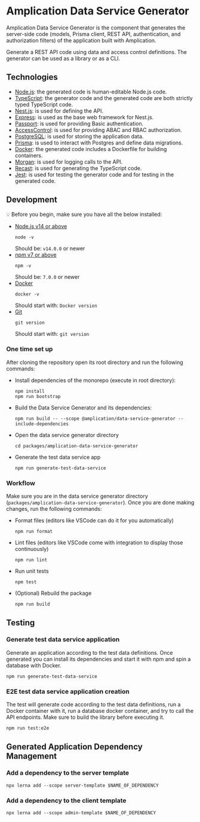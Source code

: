 # Amplication Data Service Generator 

Amplication Data Service Generator is the component that generates the server-side code (models, Prisma client, REST API, authentication, and authorization filters) of the application built with Amplication.

Generate a REST API code using data and access control definitions.
The generator can be used as a library or as a CLI.

## Technologies

- [Node.js](https://nodejs.org/): the generated code is human-editable Node.js code.
- [TypeScript](https://www.typescriptlang.org/): the generator code and the generated code are both strictly typed TypeScript code.
- [Nest.js](https://nestjs.com/): is used for defining the API.
- [Express](https://expressjs.com/): is used as the base web framework for Nest.js.
- [Passport](http://www.passportjs.org/): is used for providing Basic authentication.
- [AccessControl](https://github.com/onury/accesscontrol): is used for providing ABAC and RBAC authorization.
- [PostgreSQL](https://www.postgresql.org/): is used for storing the application data.
- [Prisma](https://www.prisma.io/): is used to interact with Postgres and define data migrations.
- [Docker](https://www.docker.com/): the generated code includes a Dockerfile for building containers.
- [Morgan](https://github.com/expressjs/morgan): is used for logging calls to the API.
- [Recast](https://github.com/benjamn/recast): is used for generating the TypeScript code.
- [Jest](https://jestjs.io/): is used for testing the generator code and for testing in the generated code.

## Development

:bulb: Before you begin, make sure you have all the below installed:

- [Node.js v14 or above](https://nodejs.org/en/download/)
  ```
  node -v
  ```
  Should be: `v14.0.0` or newer
- [npm v7 or above](https://github.blog/2020-10-13-presenting-v7-0-0-of-the-npm-cli/)
  ```
  npm -v
  ```
  Should be: `7.0.0` or newer
- [Docker](https://docs.docker.com/desktop/)
  ```
  docker -v
  ```
  Should start with: `Docker version`
- [Git](https://git-scm.com/book/en/v2/Getting-Started-Installing-Git/)
  ```
  git version
  ```
  Should start with: `git version`

### One time set up

After cloning the repository open its root directory and run the following commands:

- Install dependencies of the monorepo (execute in root directory):
  ```
  npm install
  npm run bootstrap
  ```
- Build the Data Service Generator and its dependencies:
  ```
  npm run build -- --scope @amplication/data-service-generator --include-dependencies
  ```
- Open the data service generator directory
  ```
  cd packages/amplication-data-service-generator
  ```
- Generate the test data service app
  ```
  npm run generate-test-data-service
  ```

### Workflow

Make sure you are in the data service generator directory (`packages/amplication-data-service-generator`).
Once you are done making changes, run the following commands:

- Format files (editors like VSCode can do it for you automatically)
  ```
  npm run format
  ```
- Lint files (editors like VSCode come with integration to display those continuously)
  ```
  npm run lint
  ```
- Run unit tests
  ```
  npm test
  ```
- (Optional) Rebuild the package
  ```
  npm run build
  ```

## Testing

### Generate test data service application

Generate an application according to the test data definitions. Once generated you can install its dependencies and start it with npm and spin a database with Docker.

```
npm run generate-test-data-service
```

### E2E test data service application creation

The test will generate code according to the test data definitions, run a Docker container with it, run a database docker container, and try to call the API endpoints. Make sure to build the library before executing it.

```
npm run test:e2e
```

## Generated Application Dependency Management

### Add a dependency to the server template

```
npx lerna add --scope server-template $NAME_OF_DEPENDENCY
```

### Add a dependency to the client template

```
npx lerna add --scope admin-template $NAME_OF_DEPENDENCY
```
